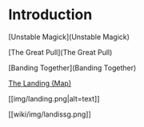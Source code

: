 # Introduction

[Unstable Magick](Unstable Magick)

[The Great Pull](The Great Pull)

[Banding Together](Banding Together)

[The Landing (Map)](landing.png)

[[img/landing.png|alt=text]]

[[wiki/img/landissg.png]]